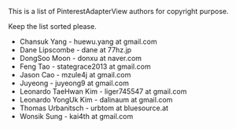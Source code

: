 This is a list of PinterestAdapterView authors for copyright purpose.

Keep the list sorted please.

 * Chansuk Yang - huewu.yang at gmail.com
 * Dane Lipscombe - dane at 77hz.jp
 * DongSoo Moon - donxu at naver.com
 * Feng Tao - stategrace2013 at gmail.com
 * Jason Cao - mzule4j at gmail.com
 * Juyeong - juyeong9 at gmail.com
 * Leonardo TaeHwan Kim - liger745547 at gmail.com
 * Leonardo YongUk Kim - dalinaum at gmail.com
 * Thomas Urbanitsch - urbtom at bluesource.at
 * Wonsik Sung - kai4th at gmail.com

